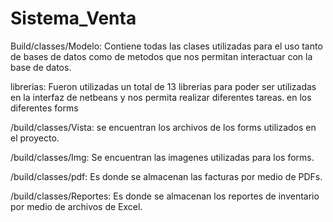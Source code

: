 # Sistema_Venta
Build/classes/Modelo:
Contiene todas las clases utilizadas para el uso tanto de bases de datos como de metodos que nos permitan interactuar con la base de datos.

librerias:
Fueron utilizadas un total de 13 librerias para poder ser utilizadas en la interfaz de netbeans y nos permita realizar diferentes tareas.
en los diferentes forms

/build/classes/Vista:
se encuentran los archivos de los forms utilizados en el proyecto.

/build/classes/Img:
Se encuentran las imagenes utilizadas para los forms.

/build/classes/pdf:
Es donde se almacenan las facturas por medio de PDFs.

/build/classes/Reportes:
Es donde se almacenan los reportes de inventario por medio de archivos de Excel.
